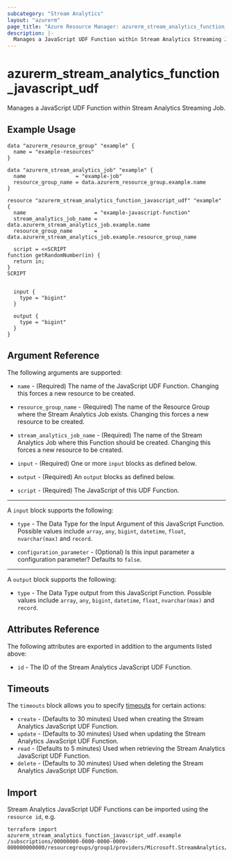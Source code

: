 ```yaml
---
subcategory: "Stream Analytics"
layout: "azurerm"
page_title: "Azure Resource Manager: azurerm_stream_analytics_function_javascript_udf"
description: |-
  Manages a JavaScript UDF Function within Stream Analytics Streaming Job.
---
```


# azurerm_stream_analytics_function_javascript_udf

Manages a JavaScript UDF Function within Stream Analytics Streaming Job.

## Example Usage

```hcl
data "azurerm_resource_group" "example" {
  name = "example-resources"
}

data "azurerm_stream_analytics_job" "example" {
  name                = "example-job"
  resource_group_name = data.azurerm_resource_group.example.name
}

resource "azurerm_stream_analytics_function_javascript_udf" "example" {
  name                      = "example-javascript-function"
  stream_analytics_job_name = data.azurerm_stream_analytics_job.example.name
  resource_group_name       = data.azurerm_stream_analytics_job.example.resource_group_name

  script = <<SCRIPT
function getRandomNumber(in) {
  return in;
}
SCRIPT


  input {
    type = "bigint"
  }

  output {
    type = "bigint"
  }
}
```

## Argument Reference

The following arguments are supported:

* `name` - (Required) The name of the JavaScript UDF Function. Changing this forces a new resource to be created.

* `resource_group_name` - (Required) The name of the Resource Group where the Stream Analytics Job exists. Changing this forces a new resource to be created.

* `stream_analytics_job_name` - (Required) The name of the Stream Analytics Job where this Function should be created. Changing this forces a new resource to be created.

* `input` - (Required) One or more `input` blocks as defined below.

* `output` - (Required) An `output` blocks as defined below.

* `script` - (Required) The JavaScript of this UDF Function.

---

A `input` block supports the following:

* `type` - The Data Type for the Input Argument of this JavaScript Function. Possible values include `array`, `any`, `bigint`, `datetime`, `float`, `nvarchar(max)` and `record`.

* `configuration_parameter` - (Optional) Is this input parameter a configuration parameter? Defaults to `false`.

---

A `output` block supports the following:

* `type` - The Data Type output from this JavaScript Function. Possible values include `array`, `any`, `bigint`, `datetime`, `float`, `nvarchar(max)` and `record`.

## Attributes Reference

The following attributes are exported in addition to the arguments listed above:

* `id` - The ID of the Stream Analytics JavaScript UDF Function.

## Timeouts

The `timeouts` block allows you to specify [timeouts](https://www.terraform.io/docs/configuration/resources.html#timeouts) for certain actions:

* `create` - (Defaults to 30 minutes) Used when creating the Stream Analytics JavaScript UDF Function.
* `update` - (Defaults to 30 minutes) Used when updating the Stream Analytics JavaScript UDF Function.
* `read` - (Defaults to 5 minutes) Used when retrieving the Stream Analytics JavaScript UDF Function.
* `delete` - (Defaults to 30 minutes) Used when deleting the Stream Analytics JavaScript UDF Function.

## Import

Stream Analytics JavaScript UDF Functions can be imported using the `resource id`, e.g.

```shell
terraform import azurerm_stream_analytics_function_javascript_udf.example /subscriptions/00000000-0000-0000-0000-000000000000/resourcegroups/group1/providers/Microsoft.StreamAnalytics/streamingjobs/job1/functions/func1
```
